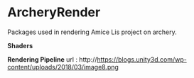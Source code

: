 # ArcheryRender
Packages used in rendering Amice Lis project on archery.

 **Shaders**
 
 
 **Rendering Pipeline**
 url : http://https://blogs.unity3d.com/wp-content/uploads/2018/03/image8.png
